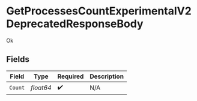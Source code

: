 # GetProcessesCountExperimentalV2DeprecatedResponseBody

Ok


## Fields

| Field              | Type               | Required           | Description        |
| ------------------ | ------------------ | ------------------ | ------------------ |
| `Count`            | *float64*          | :heavy_check_mark: | N/A                |